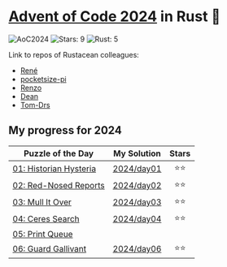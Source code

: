 # [Advent of Code 2024](https://adventofcode.com/2024) in Rust 🦀

![AoC2024](https://img.shields.io/badge/Advent_of_Code-2024-blue)
![Stars: 9](https://img.shields.io/badge/Stars-10%20⭐-darkorchid)
![Rust: 5](https://img.shields.io/badge/Rust-5-aquamarine?logo=Rust)


Link to repos of Rustacean colleagues:
- [René](https://github.com/rene-d/advent-of-rust/)
- [pocketsize-pi](https://github.com/pocketsize-pi/AoC2024)
- [Renzo](https://github.com/L4pr/AOC-2024-rust)
- [Dean](https://github.com/dk850/aoc-rust-24)
- [Tom-Drs](https://github.com/tdameros/advent-of-code-2024)


## My progress for 2024

Puzzle of the Day | My Solution | Stars
| -- | ----              | :----: 
| [01: Historian Hysteria](https://adventofcode.com/2024/day/1) |  [2024/day01](./day01/)  | ⭐⭐ |
| [02: Red-Nosed Reports](https://adventofcode.com/2024/day/2) |  [2024/day02](./day02/)  | ⭐⭐ |
| [03: Mull It Over](https://adventofcode.com/2024/day/3) |  [2024/day03](./day03/)  | ⭐⭐ |
| [04: Ceres Search](https://adventofcode.com/2024/day/4) | [2024/day04](./day04/)  | ⭐⭐ |
| [05: Print Queue](https://adventofcode.com/2024/day/5) |  |  |
| [06: Guard Gallivant](https://adventofcode.com/2024/day/6) | [2024/day06](./day06/)  | ⭐⭐ |



